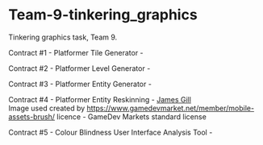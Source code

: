 # Team-9-tinkering_graphics
Tinkering graphics task, Team 9.

Contract #1 - Platformer Tile Generator - 

Contract #2 - Platformer Level Generator - 

Contract #3 - Platformer Entity Generator - 

Contract #4 - Platformer Entity Reskinning - [James Gill](https://github.com/atdeJimmyG)\
Image used created by https://www.gamedevmarket.net/member/mobile-assets-brush/ licence - GameDev Markets standard license

Contract #5 - Colour Blindness User Interface Analysis Tool - 
